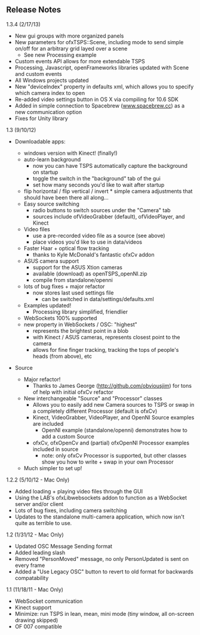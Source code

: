 Release Notes
------------
1.3.4 (2/17/13)
* New gui groups with more organized panels
* New parameters for ofxTSPS::Scene, including mode to send simple on/off for an arbitrary grid layed over a scene
	* See new Processing example
* Custom events API allows for more extendable TSPS
* Processing, Javascript, openFrameworks libraries updated with Scene and custom events
* All Windows projects updated
* New "deviceIndex" property in defaults xml, which allows you to specify which camera index to open
* Re-added video settings button in OS X via compiling for 10.6 SDK
* Added in simple connection to Spacebrew (www.spacebrew.cc) as a new communication option
* Fixes for Unity library

1.3 (9/10/12)
* Downloadable apps:
	* windows version with Kinect! (finally!)
 	* auto-learn background
 		* now you can have TSPS automatically capture the background on startup
 		* toggle the switch in the "background" tab of the gui
 		* set how many seconds you'd like to wait after startup
   	* flip horizontal / flip vertical / invert
    		* simple camera adjustments that should have been there all along... 
 	* Easy source switching
 		* radio buttons to switch sources under the "Camera" tab 
 		* sources include ofVideoGrabber (default), ofVideoPlayer, and Kinect
	* Video files
 		* use a pre-recorded video file as a source (see above)
 		* place videos you'd like to use in data/videos
	* Faster Haar + optical flow tracking
	 	* thanks to Kyle McDonald's fantastic ofxCv addon
	* ASUS camera support
 		* support for the ASUS Xtion cameras
 		* available (download) as openTSPS_openNI.zip
 		* compile from standalone/openni
	* lots of bug fixes + major refactor
		* now stores last used settings file
			* can be switched in data/settings/defaults.xml
	* Examples updated!
 		* Processing library simplified, friendlier 
	* WebSockets 100% supported
	* new property in WebSockets / OSC: "highest"
 		* represents the brightest point in a blob
 		* with Kinect / ASUS cameras, represents closest point to the camera
 		* allows for fine finger tracking, tracking the tops of people's heads (from above), etc

* Source
	* Major refactor! 
		* Thanks to James George (http://github.com/obviousjim) for tons of help with initial ofxCv refactor
	* New interchangeable "Source" and "Processor" classes
		* Allows you to easily add new Camera sources to TSPS or swap in a completely different Processor (default is ofxCv)
		* Kinect, VideoGrabber, VideoPlayer, and OpenNI Source examples are included
			* OpenNI example (standalone/openni) demonstrates how to add a custom Source
		* ofxCv, ofxOpenCv and (partial) ofxOpenNI Processor examples included in source
			* note: only ofxCv Processor is supported, but other classes show you how to write + swap in your own Processor
	* Much simpler to set up!

1.2.2 (5/10/12 - Mac Only)
* Added loading + playing video files through the GUI
* Using the LAB's ofxLibwebsockets addon to function as a WebSocket server and/or client
* Lots of bug fixes, including camera switching
* Updates to the standalone multi-camera application, which now isn't quite as terrible to use.

1.2 (1/31/12 - Mac Only)

* Updated OSC Message Sending format
* Added leading slash 
* Removed "PersonMoved" message, no only PersonUpdated is sent on every frame
* Added a "Use Legacy OSC" button to revert to old format for backwards compatability

1.1 (11/18/11 - Mac Only)

* WebSocket communication
* Kinect support
* Minimize: run TSPS in lean, mean, mini mode (tiny window, all on-screen drawing skipped)
* OF 007 compatible